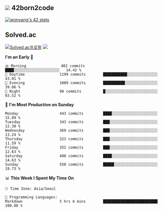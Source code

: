 
## <img src="https://img.shields.io/badge/-000000?style=flat&logo=42&logoColor=white"> 42born2code
<!--[![wonyang's 42 stats](https://badge42.vercel.app/api/v2/cl5nhe5b6007809kydha7ht42/stats?cursusId=21&coalitionId=88)](https://profile.intra.42.fr/users/wonyang)-->

[![wonyang's 42 stats](https://badge.mediaplus.ma/starryblue/wonyang?1337Badge=off&UM6P=off)](https://github.com/oakoudad/badge42)

## Solved.ac
[![Solved.ac프로필](http://mazassumnida.wtf/api/v2/generate_badge?boj=bennyws)](https://solved.ac/bennyws)
<a href="https://solved.ac/bennyws"><img src="http://mazandi.herokuapp.com/api?handle=bennyws&theme=cold"/></a>

<!--START_SECTION:waka-->
**I'm an Early 🐤** 

```text
🌞 Morning                402 commits         ████░░░░░░░░░░░░░░░░░░░░░   14.42 % 
🌆 Daytime                1199 commits        ███████████░░░░░░░░░░░░░░   43.01 % 
🌃 Evening                1089 commits        ██████████░░░░░░░░░░░░░░░   39.06 % 
🌙 Night                  98 commits          █░░░░░░░░░░░░░░░░░░░░░░░░   03.52 % 
```
📅 **I'm Most Productive on Sunday** 

```text
Monday                   443 commits         ████░░░░░░░░░░░░░░░░░░░░░   15.89 % 
Tuesday                  343 commits         ███░░░░░░░░░░░░░░░░░░░░░░   12.30 % 
Wednesday                369 commits         ███░░░░░░░░░░░░░░░░░░░░░░   13.24 % 
Thursday                 323 commits         ███░░░░░░░░░░░░░░░░░░░░░░   11.59 % 
Friday                   352 commits         ███░░░░░░░░░░░░░░░░░░░░░░   12.63 % 
Saturday                 408 commits         ████░░░░░░░░░░░░░░░░░░░░░   14.63 % 
Sunday                   550 commits         █████░░░░░░░░░░░░░░░░░░░░   19.73 % 
```


📊 **This Week I Spent My Time On** 

```text
🕑︎ Time Zone: Asia/Seoul

💬 Programming Languages: 
Markdown                 5 hrs 6 mins        █████████████████████████   100.00 % 
```


<!--END_SECTION:waka-->
